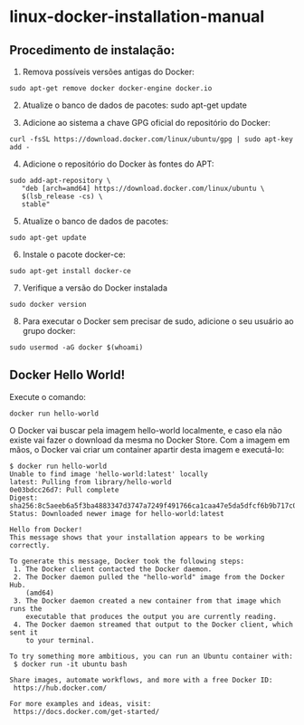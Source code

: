 # linux-docker-installation-manual

## Procedimento de instalação:

1. Remova possíveis versões antigas do Docker:
```
sudo apt-get remove docker docker-engine docker.io
```
2. Atualize o banco de dados de pacotes:
sudo apt-get update

3. Adicione ao sistema a chave GPG oficial do repositório do Docker:
```
curl -fsSL https://download.docker.com/linux/ubuntu/gpg | sudo apt-key add -
```

4. Adicione o repositório do Docker às fontes do APT:
```
sudo add-apt-repository \
   "deb [arch=amd64] https://download.docker.com/linux/ubuntu \
   $(lsb_release -cs) \
   stable"
```

5. Atualize o banco de dados de pacotes:
```
sudo apt-get update
```
6. Instale o pacote docker-ce:
```
sudo apt-get install docker-ce
```
7. Verifique a versão do Docker instalada
```
sudo docker version
```
8. Para executar o Docker sem precisar de sudo, adicione o seu usuário ao grupo docker:
```
sudo usermod -aG docker $(whoami)
```
## Docker Hello World!

Execute o comando:
```
docker run hello-world
```

O Docker vai buscar pela imagem hello-world localmente, e caso ela não existe
vai fazer o download da mesma no Docker Store. Com a imagem em mãos, o Docker vai criar um container
apartir desta imagem e executá-lo:

```
$ docker run hello-world
Unable to find image 'hello-world:latest' locally
latest: Pulling from library/hello-world
0e03bdcc26d7: Pull complete 
Digest: sha256:8c5aeeb6a5f3ba4883347d3747a7249f491766ca1caa47e5da5dfcf6b9b717c0
Status: Downloaded newer image for hello-world:latest

Hello from Docker!
This message shows that your installation appears to be working correctly.

To generate this message, Docker took the following steps:
 1. The Docker client contacted the Docker daemon.
 2. The Docker daemon pulled the "hello-world" image from the Docker Hub.
    (amd64)
 3. The Docker daemon created a new container from that image which runs the
    executable that produces the output you are currently reading.
 4. The Docker daemon streamed that output to the Docker client, which sent it
    to your terminal.

To try something more ambitious, you can run an Ubuntu container with:
 $ docker run -it ubuntu bash

Share images, automate workflows, and more with a free Docker ID:
 https://hub.docker.com/

For more examples and ideas, visit:
 https://docs.docker.com/get-started/

```
